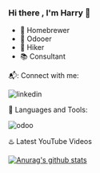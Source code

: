 ### Hi there , I'm Harry 👋

- :beer: Homebrewer
- :purple_heart: Odooer
- :mount_fuji: Hiker
- :books: Consultant

:mailbox_with_mail:: Connect with me:

![linkedin](https://img.icons8.com/android/24/000000/linkedin.png)

:checkered_flag: Languages and Tools:

![odoo](https://odoocdn.com/openerp_website/static/src/img/assets/svg/odoo_community_member_rgb.svg)

:hotsprings: Latest YouTube Videos


[![Anurag's github stats](https://github-readme-stats.vercel.app/api?username=ksharry)](https://github.com/ksharry/github-readme-stats)
